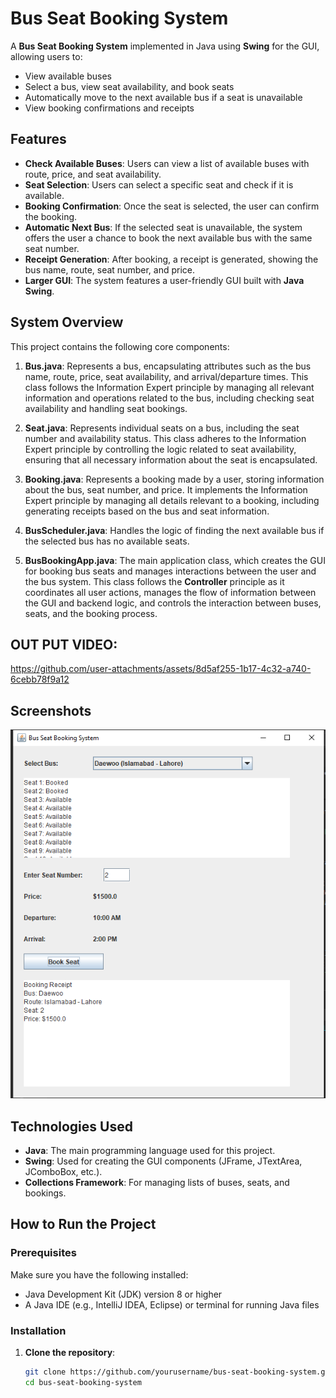 # Bus Seat Booking System

A **Bus Seat Booking System** implemented in Java using **Swing** for the GUI, allowing users to:
- View available buses
- Select a bus, view seat availability, and book seats
- Automatically move to the next available bus if a seat is unavailable
- View booking confirmations and receipts

## Features

- **Check Available Buses**: Users can view a list of available buses with route, price, and seat availability.
- **Seat Selection**: Users can select a specific seat and check if it is available.
- **Booking Confirmation**: Once the seat is selected, the user can confirm the booking.
- **Automatic Next Bus**: If the selected seat is unavailable, the system offers the user a chance to book the next available bus with the same seat number.
- **Receipt Generation**: After booking, a receipt is generated, showing the bus name, route, seat number, and price.
- **Larger GUI**: The system features a user-friendly GUI built with **Java Swing**.

## System Overview

This project contains the following core components:

1. **Bus.java**: Represents a bus, encapsulating attributes such as the bus name, route, price, seat availability, and arrival/departure times. This class follows the Information Expert principle by managing all relevant information and operations related to the bus, including checking seat availability and handling seat bookings.

2. **Seat.java**: Represents individual seats on a bus, including the seat number and availability status. This class adheres to the Information Expert principle by controlling the logic related to seat availability, ensuring that all necessary information about the seat is encapsulated.

3. **Booking.java**: Represents a booking made by a user, storing information about the bus, seat number, and price. It implements the Information Expert principle by managing all details relevant to a booking, including generating receipts based on the bus and seat information.

4. **BusScheduler.java**: Handles the logic of finding the next available bus if the selected bus has no available seats.

5. **BusBookingApp.java**: The main application class, which creates the GUI for booking bus seats and manages interactions between the user and the bus system. This class follows the **Controller** principle as it coordinates all user actions, manages the flow of information between the GUI and backend logic, and controls the interaction between buses, seats, and the booking process.

## OUT PUT VIDEO:
https://github.com/user-attachments/assets/8d5af255-1b17-4c32-a740-6cebb78f9a12
## Screenshots

![Screenshot of the Bus Booking System UI](screenshot.png)

## Technologies Used

- **Java**: The main programming language used for this project.
- **Swing**: Used for creating the GUI components (JFrame, JTextArea, JComboBox, etc.).
- **Collections Framework**: For managing lists of buses, seats, and bookings.

## How to Run the Project

### Prerequisites

Make sure you have the following installed:
- Java Development Kit (JDK) version 8 or higher
- A Java IDE (e.g., IntelliJ IDEA, Eclipse) or terminal for running Java files

### Installation

1. **Clone the repository**:
   ```bash
   git clone https://github.com/yourusername/bus-seat-booking-system.git
   cd bus-seat-booking-system
   ```
   
